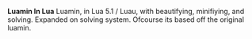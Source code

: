 **Luamin In Lua**
Luamin, in Lua 5.1 / Luau, with beautifying, minifiying, and solving. Expanded on solving system. Ofcourse its based off the original luamin.
